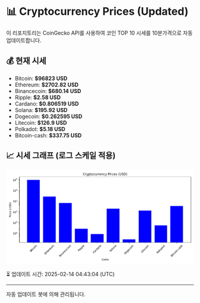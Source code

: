 
# 📊 Cryptocurrency Prices (Updated)

이 리포지토리는 CoinGecko API를 사용하여 코인 TOP 10 시세를 10분가격으로 자동 업데이트합니다.

## 💰 현재 시세
- Bitcoin: **$96823 USD**
- Ethereum: **$2702.82 USD**
- Binancecoin: **$680.14 USD**
- Ripple: **$2.58 USD**
- Cardano: **$0.806519 USD**
- Solana: **$195.92 USD**
- Dogecoin: **$0.262595 USD**
- Litecoin: **$126.9 USD**
- Polkadot: **$5.18 USD**
- Bitcoin-cash: **$337.75 USD**

## 📈 시세 그래프 (로그 스케일 적용)
![Crypto Prices](crypto_prices.png)

⏳ 업데이트 시간: 2025-02-14 04:43:04 (UTC)

---
자동 업데이트 봇에 의해 관리됩니다.
